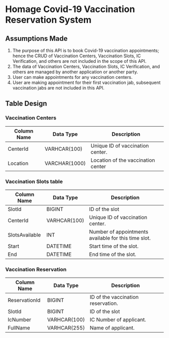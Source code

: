 # Homage Covid-19 Vaccination Reservation System

## Assumptions Made

1. The purpose of this API is to book Covid-19 vaccination appointments; hence the CRUD of Vaccination Centers, Vaccination Slots, IC Verification, and others are not included in the scope of this API.
2. The data of Vaccination Centers, Vaccination Slots, IC Verification, and others are managed by another application or another party.
3. User can make appointments for any vaccination centers.
4. User are making appointment for their first vaccination jab, subsequent vaccination jabs are not included in this API.

## Table Design

### Vaccination Centers

| Column Name | Data Type     | Description                        |
| ----------- | ------------- | ---------------------------------- |
| CenterId    | VARHCAR(100)  | Unique ID of vaccination center.   |
| Location    | VARCHAR(1000) | Location of the vaccination center |

### Vaccination Slots table

| Column Name    | Data Type    | Description                                          |
| -------------- | ------------ | ---------------------------------------------------- |
| SlotId         | BIGINT       | ID of the slot                                       |
| CenterId       | VARHCAR(100) | Unique ID of vaccination center.                     |
| SlotsAvailable | INT          | Number of appointments available for this time slot. |
| Start  | DATETIME     | Start time of the slot.                              |
| End    | DATETIME     | End time of the slot.                                |

### Vaccination Reservation

| Column Name   | Data Type    | Description                        |
| ------------- | ------------ | ---------------------------------- |
| ReservationId | BIGINT       | ID of the vaccination reservation. |
| SlotId        | BIGINT       | ID of the slot                     |
| IcNumber      | VARHCAR(100) | IC Number of applicant.            |
| FullName      | VARHCAR(255) | Name of applicant.                 |
